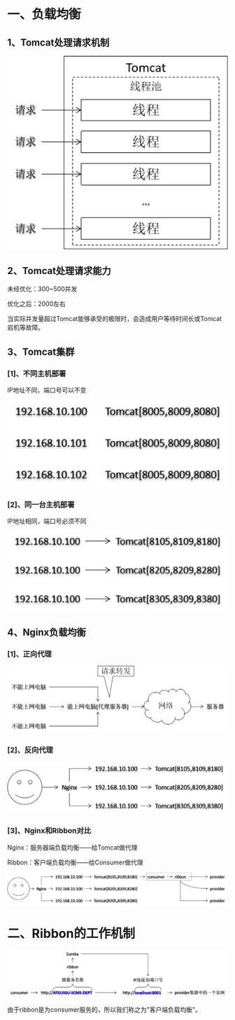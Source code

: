 # 一、负载均衡

## 1、Tomcat处理请求机制

![hhhkhl](images/hhhkhl.png)

## 2、Tomcat处理请求能力

未经优化：300~500并发

优化之后：2000左右

当实际并发量超过Tomcat能够承受的极限时，会造成用户等待时间长或Tomcat宕机等故障。

## 3、Tomcat集群

### [1]、不同主机部署

IP地址不同，端口号可以不变

![dadsasd](images/dadsasd.png)

### [2]、同一台主机部署

IP地址相同，端口号必须不同

![dadasdaz](images/dadasdaz.png)

## 4、Nginx负载均衡

### [1]、正向代理

![dasdaczx](images/dasdaczx.png)

### [2]、反向代理

![dacca](images/dacca.png)

### [3]、Nginx和Ribbon对比

Nginx：服务器端负载均衡——给Tomcat做代理

Ribbon：客户端负载均衡——给Consumer做代理

![dadaxz](images/dadaxz.png)

# 二、Ribbon的工作机制

![dada](images/dada-3820968.png)

由于ribbon是为consumer服务的，所以我们称之为"客户端负载均衡"。